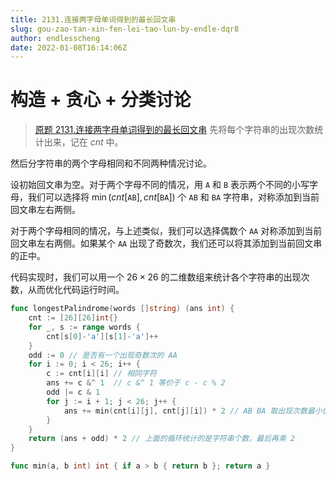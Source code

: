 ```yaml
---
title: 2131.连接两字母单词得到的最长回文串
slug: gou-zao-tan-xin-fen-lei-tao-lun-by-endle-dqr8
author: endlesscheng
date: 2022-01-08T16:14:06Z
---
```

# 构造 + 贪心 + 分类讨论
 
> [原题 2131.连接两字母单词得到的最长回文串](https://leetcode.cn/problems/longest-palindrome-by-concatenating-two-letter-words)
先将每个字符串的出现次数统计出来，记在 $\textit{cnt}$ 中。

然后分字符串的两个字母相同和不同两种情况讨论。

设初始回文串为空。对于两个字母不同的情况，用 $\texttt{A}$ 和 $\texttt{B}$ 表示两个不同的小写字母，我们可以选择将 $\min(\textit{cnt}[\texttt{AB}],\textit{cnt}[\texttt{BA}])$ 个 $\texttt{AB}$ 和 $\texttt{BA}$ 字符串，对称添加到当前回文串左右两侧。

对于两个字母相同的情况，与上述类似，我们可以选择偶数个 $\texttt{AA}$ 对称添加到当前回文串左右两侧。如果某个 $\texttt{AA}$ 出现了奇数次，我们还可以将其添加到当前回文串的正中。

代码实现时，我们可以用一个 $26 \times 26$ 的二维数组来统计各个字符串的出现次数，从而优化代码运行时间。

```go
func longestPalindrome(words []string) (ans int) {
	cnt := [26][26]int{}
	for _, s := range words {
		cnt[s[0]-'a'][s[1]-'a']++
	}
	odd := 0 // 是否有一个出现奇数次的 AA
	for i := 0; i < 26; i++ {
		c := cnt[i][i] // 相同字符
		ans += c &^ 1  // c &^ 1 等价于 c - c % 2
		odd |= c & 1
		for j := i + 1; j < 26; j++ {
			ans += min(cnt[i][j], cnt[j][i]) * 2 // AB BA 取出现次数最小值
		}
	}
	return (ans + odd) * 2 // 上面的循环统计的是字符串个数，最后再乘 2
}

func min(a, b int) int { if a > b { return b }; return a }
```

